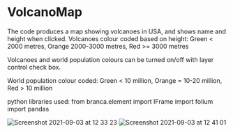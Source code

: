 # VolcanoMap

The code produces a map showing volcanoes in USA, and shows name and height when clicked. 
Volcanoes colour coded based on height:
Green < 2000 metres,
Orange 2000-3000 metres,
Red >= 3000 metres

Volcanoes and world population colours can be turned on/off with layer control check box.

World population colour coded:
Green < 10 million,
Orange = 10-20 million,
Red > 10 million

python libraries used: 
from branca.element import IFrame
import folium
import pandas

![Screenshot 2021-09-03 at 12 33 23](https://user-images.githubusercontent.com/76489213/131985230-b9de100b-d359-4a47-8129-f567b6524eba.png)
![Screenshot 2021-09-03 at 12 41 01](https://user-images.githubusercontent.com/76489213/131985243-1d1c5502-03e3-4240-8179-42831aa03091.png)


